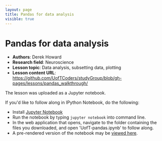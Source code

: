 ```yaml
---
layout: page
title: Pandas for data analysis
visible: true
---
```

<!-- change visible to true if you want it on the site -->

# Pandas for data analysis

 - **Authors**: Derek Howard
 - **Research field**: Neuroscience
 - **Lesson topic**: Data analysis, subsetting data, plotting
 - **Lesson content URL**: <https://github.com/UofTCoders/studyGroup/blob/gh-pages/lessons/pandas_walkthrough/>

The lesson was uploaded as a Jupyter notebook. 

If you'd like to follow along in IPython Notebook, do the following:

  - Install [Jupyter Notebook](https://jupyter.readthedocs.org/en/latest/install.html)
  - Run the notebook by typing `jupyter notebook` into command line.
  - In the web application that opens, navigate to the folder containing the files you downloaded, and open 'UofT-pandas.ipynb' to follow along.
  - A pre-rendered version of the notebook may be [viewed here](https://nbviewer.jupyter.org/github/UofTCoders/studyGroup/blob/gh-pages/lessons/pandas_walkthrough/UofT-pandas.ipynb).
